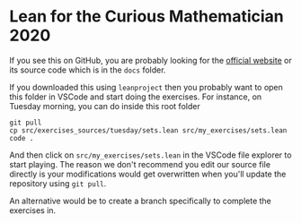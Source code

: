 # Lean for the Curious Mathematician 2020

If you see this on GitHub, you are probably looking for the
[official website](https://leanprover-community.github.io/lftcm2020/)
or its source code which is in the `docs` folder.

If you downloaded this using `leanproject` then you probably want to
open this folder in VSCode and start doing the exercises.
For instance, on Tuesday morning, you can do inside this root folder
```
git pull
cp src/exercises_sources/tuesday/sets.lean src/my_exercises/sets.lean
code .
```
And then click on `src/my_exercises/sets.lean` in the VSCode file explorer
to start playing. The reason we don't recommend you edit our source file
directly is your modifications would get overwritten when you'll update
the repository using `git pull`.

An alternative would be to create a branch specifically to complete the exercises in.
